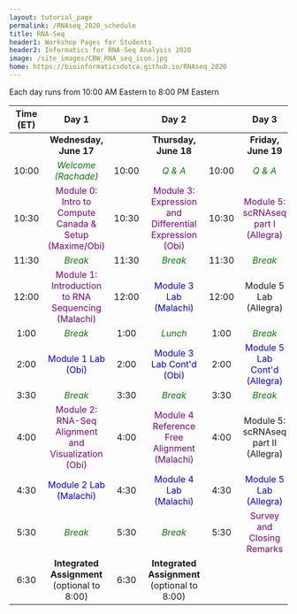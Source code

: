 ```yaml
---
layout: tutorial_page
permalink: /RNAseq_2020_schedule
title: RNA-Seq
header1: Workshop Pages for Students
header2: Informatics for RNA-Seq Analysis 2020
image: /site_images/CBW_RNA_seq_icon.jpg
home: https://bioinformaticsdotca.github.io/RNAseq_2020
---
```


Each day runs from 10:00 AM Eastern to 8:00 PM Eastern

| **Time (ET)** | **Day 1** | | **Day 2** | | **Day 3** |  
| :---: | :---: | :---: | :---: |:---: | :---: |  
| | **Wednesday, June 17** | | **Thursday, June 18** | | **Friday, June 19** |  
| 10:00 | <font color="green">*Welcome (Rachade)*</font> | 10:00 | <font color="green">*Q & A*</font> | 10:00 | <font color="green">*Q & A*</font> |  
| 10:30 | <font color="purple">Module 0: Intro to Compute Canada & Setup (Maxime/Obi)</font> | 10:30 | <font color="purple">Module 3: Expression and Differential Expression (Obi)</font> | 10:30 | <font color="purple">Module 5: scRNAseq part I (Allegra)</font> |   
| 11:30 | <font color="green">*Break*</font> | 11:30 | <font color="green">*Break*</font>  | 11:30 | <font color="green">*Break*</font> |  
| 12:00 | <font color="purple">Module 1: Introduction to RNA Sequencing (Malachi)</font> | 12:00 | <font color="blue">Module 3 Lab (Malachi)</font> | 12:00 | Module 5 Lab (Allegra) |  
| 1:00  | <font color="green">*Break*</font> | 1:00 |  <font color="green">*Lunch*</font> | 1:00 | <font color="green">*Break*</font> |  
| 2:00  | <font color="blue">Module 1 Lab (Obi)</font> | 2:00 | <font color="blue">Module 3 Lab Cont'd (Obi)</font> | 2:00 | <font color="blue">Module 5 Lab Cont'd (Allegra) |  
| 3:30  |  <font color="green">*Break*</font> | 3:30 |  <font color="green">*Break*</font> | 3:30 | <font color="green">*Break*</font> |  
| 4:00  | <font color="purple">Module 2: RNA-Seq Alignment and Visualization (Obi)</font> | 4:00 | <font color="purple">Module 4 Reference Free Alignment (Malachi)</font> | 4:00 | Module 5: scRNAseq part II (Allegra) |  
| 4:30  |  <font color="blue">Module 2 Lab (Malachi)</font> | 4:30 | <font color="blue">Module 4 Lab (Malachi)</font> | 4:30 | <font color="blue">Module 5 Lab (Allegra)</font> |  
| 5:30  | <font color="green">*Break*</font> | 5:30 | <font color="green">*Break*</font> | 5:30 | <font color="purple">Survey and Closing Remarks</font> |  
| 6:30  | **Integrated Assignment** (optional to 8:00) | 6:30 | **Integrated Assignment** (optional to 8:00) | | | 
